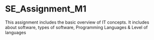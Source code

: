 # SE_Assignment_M1
This assignment includes the basic overview of IT concepts. It  includes about software, types of software, Programming Languages &amp; Level of  languages 
